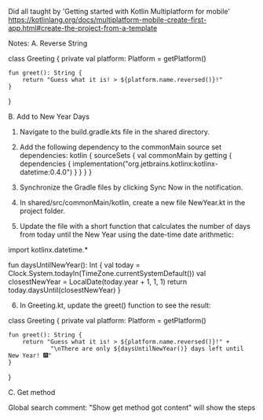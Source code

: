 Did all taught by 'Getting started with Kotlin Multiplatform for mobile'
https://kotlinlang.org/docs/multiplatform-mobile-create-first-app.html#create-the-project-from-a-template


Notes:
A. Reverse String

class Greeting {
    private val platform: Platform = getPlatform()

    fun greet(): String {
        return "Guess what it is! > ${platform.name.reversed()}!"
    }
}

B. Add to New Year Days

1. Navigate to the build.gradle.kts file in the shared directory.

2. Add the following dependency to the commonMain source set dependencies:
kotlin {
    sourceSets {
        val commonMain by getting {
            dependencies {
                implementation("org.jetbrains.kotlinx:kotlinx-datetime:0.4.0")
            }
        }
    }
}
3. Synchronize the Gradle files by clicking Sync Now in the notification.

4. In shared/src/commonMain/kotlin, create a new file NewYear.kt in the project folder.

5. Update the file with a short function that calculates the number of days from today until the New Year using the date-time date arithmetic:

import kotlinx.datetime.*

fun daysUntilNewYear(): Int {
    val today = Clock.System.todayIn(TimeZone.currentSystemDefault())
    val closestNewYear = LocalDate(today.year + 1, 1, 1)
    return today.daysUntil(closestNewYear)
}

6. In Greeting.kt, update the greet() function to see the result:

class Greeting {
    private val platform: Platform = getPlatform()

    fun greet(): String {
        return "Guess what it is! > ${platform.name.reversed()}!" +
                "\nThere are only ${daysUntilNewYear()} days left until New Year! 🎆"
    }
}

C. Get method

Global search comment: "Show get method got content" will show the steps
